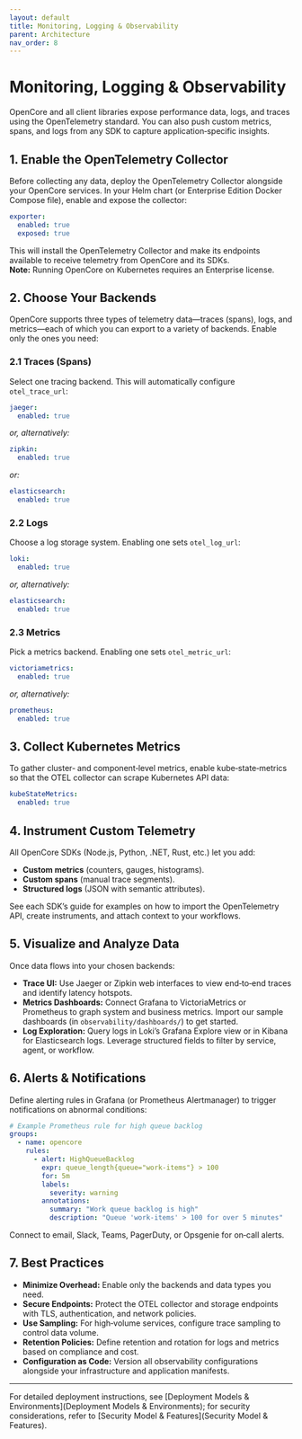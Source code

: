 ```yaml
---
layout: default
title: Monitoring, Logging & Observability
parent: Architecture
nav_order: 8
---
```


# Monitoring, Logging & Observability

OpenCore and all client libraries expose performance data, logs, and traces using the OpenTelemetry standard. You can also push custom metrics, spans, and logs from any SDK to capture application‑specific insights.

## 1. Enable the OpenTelemetry Collector

Before collecting any data, deploy the OpenTelemetry Collector alongside your OpenCore services. In your Helm chart (or Enterprise Edition Docker Compose file), enable and expose the collector:

```yaml
exporter:
  enabled: true
  exposed: true
```

This will install the OpenTelemetry Collector and make its endpoints available to receive telemetry from OpenCore and its SDKs.  
**Note:** Running OpenCore on Kubernetes requires an Enterprise license.

## 2. Choose Your Backends

OpenCore supports three types of telemetry data—traces (spans), logs, and metrics—each of which you can export to a variety of backends. Enable only the ones you need:

### 2.1 Traces (Spans)

Select one tracing backend. This will automatically configure `otel_trace_url`:

```yaml
jaeger:
  enabled: true
```

_or, alternatively:_

```yaml
zipkin:
  enabled: true
```

_or:_

```yaml
elasticsearch:
  enabled: true
```

### 2.2 Logs

Choose a log storage system. Enabling one sets `otel_log_url`:

```yaml
loki:
  enabled: true
```

_or, alternatively:_

```yaml
elasticsearch:
  enabled: true
```

### 2.3 Metrics

Pick a metrics backend. Enabling one sets `otel_metric_url`:

```yaml
victoriametrics:
  enabled: true
```

_or, alternatively:_

```yaml
prometheus:
  enabled: true
```

## 3. Collect Kubernetes Metrics

To gather cluster‑ and component‑level metrics, enable kube‑state‑metrics so that the OTEL collector can scrape Kubernetes API data:

```yaml
kubeStateMetrics:
  enabled: true
```

## 4. Instrument Custom Telemetry

All OpenCore SDKs (Node.js, Python, .NET, Rust, etc.) let you add:

- **Custom metrics** (counters, gauges, histograms).  
- **Custom spans** (manual trace segments).  
- **Structured logs** (JSON with semantic attributes).  

See each SDK’s guide for examples on how to import the OpenTelemetry API, create instruments, and attach context to your workflows.

## 5. Visualize and Analyze Data

Once data flows into your chosen backends:

- **Trace UI:** Use Jaeger or Zipkin web interfaces to view end‑to‑end traces and identify latency hotspots.  
- **Metrics Dashboards:** Connect Grafana to VictoriaMetrics or Prometheus to graph system and business metrics. Import our sample dashboards (in `observability/dashboards/`) to get started.  
- **Log Exploration:** Query logs in Loki’s Grafana Explore view or in Kibana for Elasticsearch logs. Leverage structured fields to filter by service, agent, or workflow.

## 6. Alerts & Notifications

Define alerting rules in Grafana (or Prometheus Alertmanager) to trigger notifications on abnormal conditions:

```yaml
# Example Prometheus rule for high queue backlog
groups:
  - name: opencore
    rules:
      - alert: HighQueueBacklog
        expr: queue_length{queue="work-items"} > 100
        for: 5m
        labels:
          severity: warning
        annotations:
          summary: "Work queue backlog is high"
          description: "Queue 'work-items' > 100 for over 5 minutes"
```

Connect to email, Slack, Teams, PagerDuty, or Opsgenie for on‑call alerts.

## 7. Best Practices

- **Minimize Overhead:** Enable only the backends and data types you need.  
- **Secure Endpoints:** Protect the OTEL collector and storage endpoints with TLS, authentication, and network policies.  
- **Use Sampling:** For high‑volume services, configure trace sampling to control data volume.  
- **Retention Policies:** Define retention and rotation for logs and metrics based on compliance and cost.  
- **Configuration as Code:** Version all observability configurations alongside your infrastructure and application manifests.

---

For detailed deployment instructions, see [Deployment Models & Environments](Deployment Models & Environments); for security considerations, refer to [Security Model & Features](Security Model & Features).